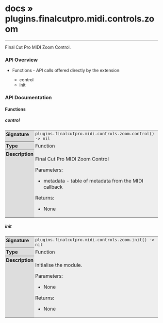 # [docs](index.md) » plugins.finalcutpro.midi.controls.zoom
---

Final Cut Pro MIDI Zoom Control.

<style type="text/css">
	a { text-decoration: none; }
	a:hover { text-decoration: underline; }
	th { background-color: #DDDDDD; vertical-align: top; padding: 3px; }
	td { width: 100%; background-color: #EEEEEE; vertical-align: top; padding: 3px; }
	table { width: 100% ; border: 1px solid #0; text-align: left; }
	section > table table td { width: 0; }
</style>
<link rel="stylesheet" href="../../css/docs.css" type="text/css" media="screen" />
<h3>API Overview</h3>
<ul>
<li>Functions - API calls offered directly by the extension</li>
  <ul>
	<li><a href="#control">control</a></li>
	<li><a href="#init">init</a></li>
  </ul>
</ul>
<h3>API Documentation</h3>
<h4 class="documentation-section">Functions</h4>
  <section id="control">
	<h5><a href="#control">control</a></h5>
	<table>
	  <tr>
		<th>Signature</th>
		<td><code>plugins.finalcutpro.midi.controls.zoom.control() -&gt; nil</code></td>
	  </tr>
	  <tr>
		<th>Type</th>
		<td>Function</td>
	  </tr>
	  <tr>
		<th>Description</th>
		<td><p>Final Cut Pro MIDI Zoom Control</p>
<p>Parameters:</p>
<ul>
<li>metadata - table of metadata from the MIDI callback</li>
</ul>
<p>Returns:</p>
<ul>
<li>None</li>
</ul>
</td>
	  </tr>
	</table>
  </section>
  <section id="init">
	<h5><a href="#init">init</a></h5>
	<table>
	  <tr>
		<th>Signature</th>
		<td><code>plugins.finalcutpro.midi.controls.zoom.init() -&gt; nil</code></td>
	  </tr>
	  <tr>
		<th>Type</th>
		<td>Function</td>
	  </tr>
	  <tr>
		<th>Description</th>
		<td><p>Initialise the module.</p>
<p>Parameters:</p>
<ul>
<li>None</li>
</ul>
<p>Returns:</p>
<ul>
<li>None</li>
</ul>
</td>
	  </tr>
	</table>
  </section>
